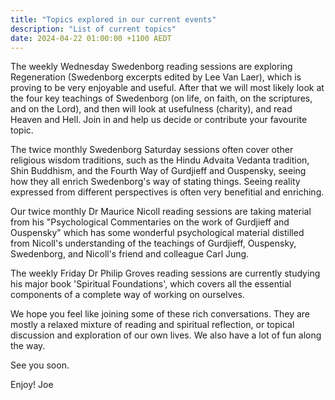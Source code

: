 ```yaml
---
title: "Topics explored in our current events"
description: "List of current topics"
date: 2024-04-22 01:00:00 +1100 AEDT
---
```


The weekly Wednesday Swedenborg reading sessions are exploring Regeneration (Swedenborg excerpts edited by Lee Van Laer), which is proving to be very enjoyable and useful. After that we will most likely look at the four key teachings of Swedenborg (on life, on faith, on the scriptures, and on the Lord), and then will look at usefulness (charity), and read Heaven and Hell. Join in and help us decide or contribute your favourite topic.

The twice monthly Swedenborg Saturday sessions often cover other religious wisdom traditions, such as the Hindu Advaita Vedanta tradition, Shin Buddhism, and the Fourth Way of Gurdjieff and Ouspensky, seeing how they all enrich Swedenborg's way of stating things. Seeing reality expressed from different perspectives is often very benefitial and enriching.

Our twice monthly Dr Maurice Nicoll reading sessions are taking material from his "Psychological Commentaries on the work of Gurdjieff and Ouspensky" which has some wonderful psychological material distilled from Nicoll's understanding of the teachings of Gurdjieff, Ouspensky, Swedenborg, and Nicoll's friend and colleague Carl Jung.

The weekly Friday Dr Philip Groves reading sessions are currently studying his major book 'Spiritual Foundations', which covers all the essential components of a complete way of working on ourselves.

We hope you feel like joining some of these rich conversations. They are mostly a relaxed mixture of reading and spiritual reflection, or topical discussion and exploration of our own lives. We also have a lot of fun along the way.

See you soon.

Enjoy!
Joe